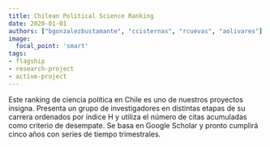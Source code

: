 ```yaml
---
title: Chilean Political Science Ranking
date: 2020-01-01
authors: ["bgonzalezbustamante", "ccisternas", "rcuevas", "aolivares"]
image:
  focal_point: 'smart'
tags:
- flagship
- research-project
- active-project
---
```


Este ranking de ciencia política en Chile es uno de nuestros proyectos insigna. Presenta un grupo de investigadores en distintas etapas de su carrera ordenados por índice H y utiliza el número de citas acumuladas como criterio de desempate. Se basa en Google Scholar y pronto cumplirá cinco años con series de tiempo trimestrales.

<!--more-->

